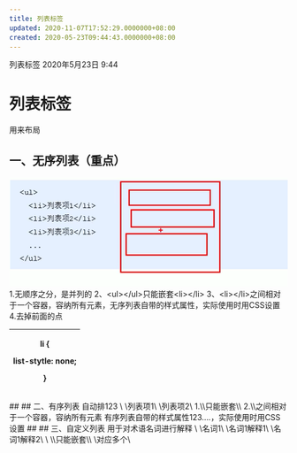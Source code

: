 ```yaml
---
title: 列表标签
updated: 2020-11-07T17:52:29.0000000+08:00
created: 2020-05-23T09:44:43.0000000+08:00
---
```


列表标签
2020年5月23日
9:44

# 列表标签
用来布局
## 一、无序列表（重点）
![image1](../../assets/edcef4a3d2f44a0fb88f994c3fc692d5.png)
1.无顺序之分，是并列的
2、\<ul\>\</ul\>只能嵌套\<li\>\</li\>
3、\<li\>\</li\>之间相对于一个容器，容纳所有元素，无序列表自带的样式属性，实际使用时用CSS设置
4.去掉前面的点
<table>
<colgroup>
<col style="width: 100%" />
</colgroup>
<thead>
<tr class="header">
<th><p>li {</p>
<p>list-stytle: none;</p>
<p>}</p></th>
</tr>
</thead>
<tbody>
</tbody>
</table>
## 
## 二、有序列表
自动排123
\<ol\>
\<li\>列表项1\</li\>
\<li\>列表项2\</li.
\<ol\>
1.\<ol\>\</ol\>只能嵌套\<li\>\</li\>
2.\<li\>\</li\>之间相对于一个容器，容纳所有元素
有序列表自带的样式属性123….，实际使用时用CSS设置
## 
## 三、自定义列表
用于对术语名词进行解释
\<dl\>
\<dt\>名词1\</dt\>
\<dd\>名词1解释1\</dt\>
\<dd\>名词1解释2\</dt\>
\</dl\>
\<ol\>\</ol\>只能嵌套\<dt\>\<dd\>
\<dt\>对应多个\<dd\>
